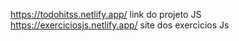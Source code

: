 https://todohitss.netlify.app/ link do projeto JS
https://exerciciosjs.netlify.app/ site dos exercicios Js
